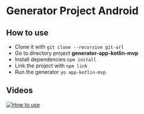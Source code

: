 # Generator Project Android

## How to use
- Clone it with `git clone --recursive git-url`
- Go to directory project **generator-app-kotlin-mvp**
- Install dependencies `npm install`
- Link the project with `npm link`
- Run the generator `yo app-kotlin-mvp`

## Videos
[![How to use](http://img.youtube.com/vi/ANdf2jY0Sh8/0.jpg)](http://www.youtube.com/watch?v=ANdf2jY0Sh8 "How to use")

